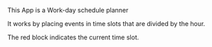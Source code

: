 This App is a Work-day schedule planner

It works by placing events in time slots that are divided by the hour. 

The red block indicates the current time slot. 

